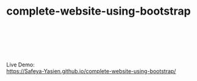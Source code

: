 # complete-website-using-bootstrap

<br>

<br><br><br>

Live Demo: <br>
https://Safeya-Yasien.github.io/complete-website-using-bootstrap/
